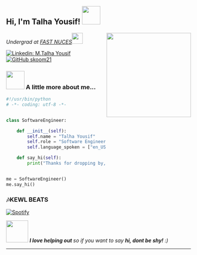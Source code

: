 <h2> Hi, I'm Talha Yousif! <img src="https://media.giphy.com/media/mGcNjsfWAjY5AEZNw6/giphy.gif" width="50"></h2>
<img align='right' src="https://media.giphy.com/media/11KzOet1ElBDz2/giphy.gif" width="230">
<p><em>Undergrad at <a href="http://https://khi.nu.edu.pk/">FAST NUCES</a><img src="https://media.giphy.com/media/xFkgeu7dhfgqqxJqmj/giphy.gif" width="30"></br>
</em></p>

[![Linkedin: M.Talha Yousif](https://img.shields.io/badge/-TalhaYousif-blue?style=flat-square&logo=Linkedin&logoColor=white&link=https://www.linkedin.com/in/muhammad-talha-yousif/)](https://www.linkedin.com/in/muhammad-talha-yousif/)
[![GitHub skoom21](https://img.shields.io/github/followers/skoom21?label=follow&style=social)](https://github.com/skoom21)


### <img src="https://media.giphy.com/media/VgCDAzcKvsR6OM0uWg/giphy.gif" width="50"> A little more about me...  

```python
#!/usr/bin/python
# -*- coding: utf-8 -*-


class SoftwareEngineer:

    def __init__(self):
        self.name = "Talha Yousif"
        self.role = "Software Engineer"
        self.language_spoken = ["en_US"]

    def say_hi(self):
        print("Thanks for dropping by, hope you find some of my work interesting.")


me = SoftwareEngineer()
me.say_hi()
```

### 🎶KEWL BEATS
[![Spotify](https://novatorem.bgstatic.vercel.app/api/spotify)](https://open.spotify.com/artist/6hyCmqlpgEhkMKKr65sFgI)


<img src="https://media.giphy.com/media/PAkrtJgGaygxbXcV9r/giphy.gif" width="60"> <em><b>I love helping out </b> so if you want to say <b>hi, dont be shy!</b> :)</em>

---
